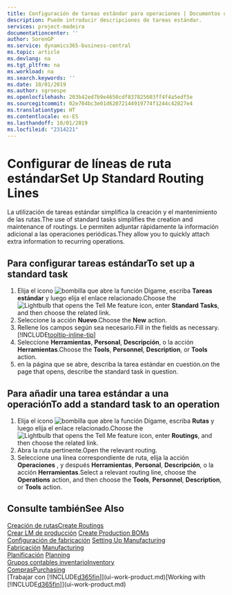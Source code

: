 ```yaml
---
title: Configuración de tareas estándar para operaciones | Documentos de Microsoft
description: Puede introducir descripciones de tareas estándar.
services: project-madeira
documentationcenter: ''
author: SorenGP
ms.service: dynamics365-business-central
ms.topic: article
ms.devlang: na
ms.tgt_pltfrm: na
ms.workload: na
ms.search.keywords: ''
ms.date: 10/01/2019
ms.author: sgroespe
ms.openlocfilehash: 203b42ed7b9e4650cdf837825603ff4f4a5edf5e
ms.sourcegitcommit: 02e704bc3e01d62072144919774f1244c42827e4
ms.translationtype: HT
ms.contentlocale: es-ES
ms.lasthandoff: 10/01/2019
ms.locfileid: "2314221"
---
```

# <a name="set-up-standard-routing-lines"></a><span data-ttu-id="6046d-103">Configurar de líneas de ruta estándar</span><span class="sxs-lookup"><span data-stu-id="6046d-103">Set Up Standard Routing Lines</span></span>
<span data-ttu-id="6046d-104">La utilización de tareas estándar simplifica la creación y el mantenimiento de las rutas.</span><span class="sxs-lookup"><span data-stu-id="6046d-104">The use of standard tasks simplifies the creation and maintenance of routings.</span></span> <span data-ttu-id="6046d-105">Le permiten adjuntar rápidamente la información adicional a las operaciones periódicas.</span><span class="sxs-lookup"><span data-stu-id="6046d-105">They allow you to quickly attach extra information to recurring operations.</span></span>

## <a name="to-set-up-a-standard-task"></a><span data-ttu-id="6046d-106">Para configurar tareas estándar</span><span class="sxs-lookup"><span data-stu-id="6046d-106">To set up a standard task</span></span>
1. <span data-ttu-id="6046d-107">Elija el icono ![bombilla que abre la función Dígame](media/ui-search/search_small.png "Dígame que desea hacer"), escriba **Tareas estándar** y luego elija el enlace relacionado.</span><span class="sxs-lookup"><span data-stu-id="6046d-107">Choose the ![Lightbulb that opens the Tell Me feature](media/ui-search/search_small.png "Tell me what you want to do") icon, enter **Standard Tasks**, and then choose the related link.</span></span>
2. <span data-ttu-id="6046d-108">Seleccione la acción **Nuevo**.</span><span class="sxs-lookup"><span data-stu-id="6046d-108">Choose the **New** action.</span></span>
3. <span data-ttu-id="6046d-109">Rellene los campos según sea necesario.</span><span class="sxs-lookup"><span data-stu-id="6046d-109">Fill in the fields as necessary.</span></span> [!INCLUDE[tooltip-inline-tip](includes/tooltip-inline-tip_md.md)]
4. <span data-ttu-id="6046d-110">Seleccione **Herramientas**, **Personal**, **Descripción**, o la acción **Herramientas**.</span><span class="sxs-lookup"><span data-stu-id="6046d-110">Choose the **Tools**, **Personnel**, **Description**, or **Tools** action.</span></span>
5. <span data-ttu-id="6046d-111">en la página que se abre, describa la tarea estándar en cuestión.</span><span class="sxs-lookup"><span data-stu-id="6046d-111">on the page that opens, describe the standard task in question.</span></span>

## <a name="to-add-a-standard-task-to-an-operation"></a><span data-ttu-id="6046d-112">Para añadir una tarea estándar a una operación</span><span class="sxs-lookup"><span data-stu-id="6046d-112">To add a standard task to an operation</span></span>
1. <span data-ttu-id="6046d-113">Elija el icono ![bombilla que abre la función Dígame](media/ui-search/search_small.png "Dígame que desea hacer"), escriba **Rutas** y luego elija el enlace relacionado.</span><span class="sxs-lookup"><span data-stu-id="6046d-113">Choose the ![Lightbulb that opens the Tell Me feature](media/ui-search/search_small.png "Tell me what you want to do") icon, enter **Routings**, and then choose the related link.</span></span>
2. <span data-ttu-id="6046d-114">Abra la ruta pertinente.</span><span class="sxs-lookup"><span data-stu-id="6046d-114">Open the relevant routing.</span></span>
3. <span data-ttu-id="6046d-115">Seleccione una línea correspondiente de ruta, elija la acción **Operaciones** , y después **Herramientas**, **Personal**, **Descripción**, o la acción **Herramientas**.</span><span class="sxs-lookup"><span data-stu-id="6046d-115">Select a relevant routing line, choose the **Operations** action, and then choose the **Tools**, **Personnel**, **Description**, or **Tools** action.</span></span>

## <a name="see-also"></a><span data-ttu-id="6046d-116">Consulte también</span><span class="sxs-lookup"><span data-stu-id="6046d-116">See Also</span></span>  
[<span data-ttu-id="6046d-117">Creación de rutas</span><span class="sxs-lookup"><span data-stu-id="6046d-117">Create Routings</span></span>](production-how-to-create-routings.md)  
<span data-ttu-id="6046d-118">[Crear LM de producción](production-how-to-create-production-boms.md)   </span><span class="sxs-lookup"><span data-stu-id="6046d-118">[Create Production BOMs](production-how-to-create-production-boms.md)   </span></span>  
<span data-ttu-id="6046d-119">[Configuración de fabricación](production-configure-production-processes.md) </span><span class="sxs-lookup"><span data-stu-id="6046d-119">[Setting Up Manufacturing](production-configure-production-processes.md) </span></span>  
<span data-ttu-id="6046d-120">[Fabricación](production-manage-manufacturing.md)  </span><span class="sxs-lookup"><span data-stu-id="6046d-120">[Manufacturing](production-manage-manufacturing.md)  </span></span>  
<span data-ttu-id="6046d-121">[Planificación](production-planning.md) </span><span class="sxs-lookup"><span data-stu-id="6046d-121">[Planning](production-planning.md) </span></span>  
[<span data-ttu-id="6046d-122">Grupos contables inventario</span><span class="sxs-lookup"><span data-stu-id="6046d-122">Inventory</span></span>](inventory-manage-inventory.md)  
[<span data-ttu-id="6046d-123">Compras</span><span class="sxs-lookup"><span data-stu-id="6046d-123">Purchasing</span></span>](purchasing-manage-purchasing.md)  
<span data-ttu-id="6046d-124">[Trabajar con [!INCLUDE[d365fin](includes/d365fin_md.md)]](ui-work-product.md)</span><span class="sxs-lookup"><span data-stu-id="6046d-124">[Working with [!INCLUDE[d365fin](includes/d365fin_md.md)]](ui-work-product.md)</span></span>  
